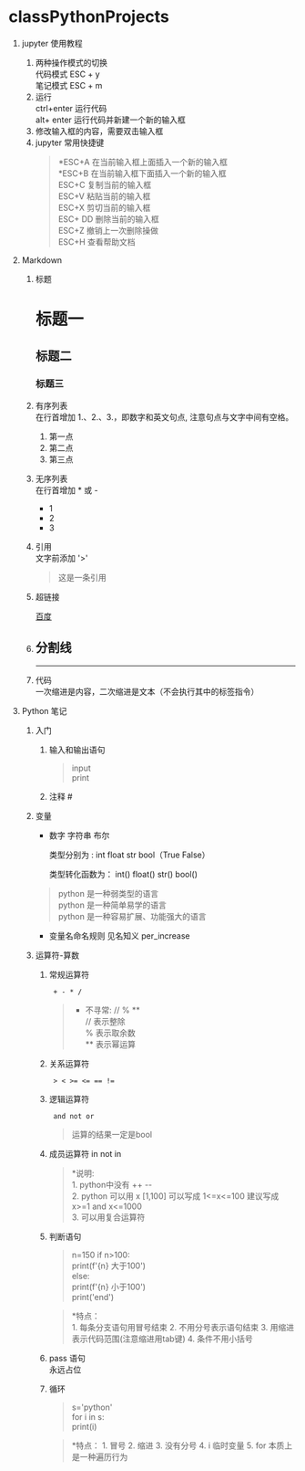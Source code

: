 <!--
 * @Description: classPythonProjects
 * @Author: Jkonel
 * @Date: 2020-06-10 14:11:59
 * @LastEditors: jkonel
 * @LastEditTime: 2020-06-10 16:59:42


# classPythonProjects
All my python projects during class.  
1. Python 运算符  
    //： 整除  
    / ： 自然除  
    **:  幂次  
    python没有++，--；有—=，+=  
    python不支持连续运算逻辑组合，慎用()[]{}  
    
--> 


<!--
 * @Description: classPythonProjects
 * @Author: Jkonel
 * @Date: 2020-06-10 14:11:59
 * @LastEditors: jkonel
 * @LastEditTime: 2020-06-10 15:11:40
--> 

# classPythonProjects

1. jupyter 使用教程  
    1. 两种操作模式的切换  
        代码模式  ESC + y  
        笔记模式  ESC + m  
    2. 运行  
        ctrl+enter  运行代码  
        alt+ enter  运行代码并新建一个新的输入框  
    3. 修改输入框的内容，需要双击输入框     
    4. jupyter 常用快捷键  
       >*ESC+A 在当前输入框上面插入一个新的输入框  
        *ESC+B 在当前输入框下面插入一个新的输入框  
        ESC+C 复制当前的输入框  
        ESC+V 粘贴当前的输入框  
        ESC+X  剪切当前的输入框  
        ESC+ DD  删除当前的输入框  
        ESC+Z 撤销上一次删除操做  
        ESC+H 查看帮助文档  
    

2. Markdown  
    1. 标题  
        # 标题一  
        ## 标题二  
        ### 标题三  
    2. 有序列表  
        在行首增加 1.、2.、3.，即数字和英文句点, 注意句点与文字中间有空格。 
        1. 第一点  
        2. 第二点  
        3. 第三点  
    3. 无序列表  
        在行首增加 * 或 -  
        - 1 
        - 2 
        - 3  
    4. 引用  
        文字前添加 '>'   
        > 这是一条引用    
    5. 超链接

        [百度](https://www.baidu.com)  
    
    6. 分割线   
        ---  
        
        ***  
    7. 代码  
          一次缩进是内容，二次缩进是文本（不会执行其中的标签指令）  

3. Python 笔记  
    1. 入门  
        1. 输入和输出语句  
            > input  
              print  
        2. 注释 #  

    2. 变量  

        * 数字 字符串 布尔

            类型分别为 : int  float str bool（True False）

            类型转化函数为： int()  float() str() bool()

        > python 是一种弱类型的语言  
        python 是一种简单易学的语言  
        python 是一种容易扩展、功能强大的语言  

       *  变量名命名规则  见名知义  per_increase
                
    3. 运算符-算数
    
        1. 常规运算符
    
                + - * /  
            
            >  * 不寻常: //  %  **  
                // 表示整除  
                % 表示取余数  
                ** 表示幂运算    
                
        2. 关系运算符
            
                > < >= <= == !=  
            
        3. 逻辑运算符 
        
                and not or
    
            > 运算的结果一定是bool
            
        4. 成员运算符
            in not in  
            > *说明:  
                1. python中没有 ++ --  
                2. python 可以用 x [1,100]   可以写成  1<=x<=100  建议写成 x>=1 and x<=1000  
                3. 可以用复合运算符  
            
        5. 判断语句    
            > n=150 
            if n>100:  
                print(f'{n} 大于100')  
            else:   
                print(f'{n} 小于100')  
                print('end')  
        
            > *特点：  
                1. 每条分支语句用冒号结束
                2. 不用分号表示语句结束
                3. 用缩进表示代码范围(注意缩进用tab键)
                4. 条件不用小括号
        6. pass 语句  
            永远占位  
        7. 循环
            > s='python'  
            for i in s:  
                print(i)  
            
            > *特点：
                1. 冒号
                2. 缩进
                3. 没有分号
                4. i 临时变量
                5. for 本质上是一种遍历行为
